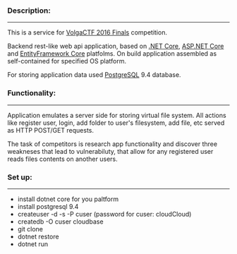 ### Description:
---

This is a service for [VolgaCTF 2016 Finals](https://volgactf.ru/) competition.

Backend rest-like web api application, based on [.NET Core](https://www.microsoft.com/net/core), [ASP.NET Core](http://www.asp.net/core) and [EntityFramework Core](https://docs.efproject.net/en/latest/) platfolms.
On build application assembled as self-contained for specified OS platform.

For storing application data used [PostgreSQL](https://www.postgresql.org/) 9.4 database.

### Functionality:
---

Application emulates a server side for storing virtual file system.
All actions like register user, login, add folder to user's filesystem, add file, etc served as HTTP POST/GET requests.

The task of competitors is research app functionality and discover three weakneses that lead to vulnerabiluty, that allow for any registered user reads files contents on another users.

### Set up:
---
- install dotnet core for you paltform
- install postgresql 9.4
- createuser -d -s -P cuser (password for cuser: cloudCloud)
- createdb -O cuser cloudbase
- git clone
- dotnet restore
- dotnet run
